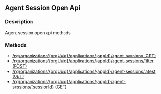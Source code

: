 ## Agent Session Open Api
### Description
Agent session open api methods
### Methods
- [ /ng/organizations/{orgUuid}/applications/{appId}/agent-sessions (GET) ]( ./4a3871323b6926fbe9df2b6e5afb3676.md)
- [ /ng/organizations/{orgUuid}/applications/{appId}/agent-sessions/filter (POST) ]( ./4b4c0f41069d6785d344869bdb170838.md)
- [ /ng/organizations/{orgUuid}/applications/{appId}/agent-sessions/latest (GET) ]( ./dd02ffacc13d42936a6667e8429d9bd9.md)
- [ /ng/organizations/{orgUuid}/applications/{appId}/agent-sessions/{sessionId} (GET) ]( ./e309af680608aeac9f989f385b1e9544.md)
